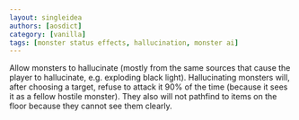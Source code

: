 ```yaml
---
layout: singleidea
authors: [aosdict]
category: [vanilla]
tags: [monster status effects, hallucination, monster ai]
---
```

Allow monsters to hallucinate (mostly from the same sources that cause the player to hallucinate, e.g. exploding black light). Hallucinating monsters will, after choosing a target, refuse to attack it 90% of the time (because it sees it as a fellow hostile monster). They also will not pathfind to items on the floor because they cannot see them clearly.
